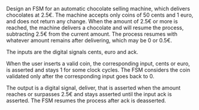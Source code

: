 Design an FSM for an automatic chocolate selling machine, which delivers chocolates at 2.5€. The machine accepts only coins of 50 cents and 1 euro, and does not return any change. When the amount of 2.5€ or more is reached, the machine delivers a chocolate and will resume the process, subtracting 2.5€ from the current amount. The process resumes with whatever amount remains after delivering, which may be 0 or 0.5€.

The inputs are the digital signals cents, euro and ack.

When the user inserts a valid coin, the corresponding input, cents or euro, is asserted and stays 1 for some clock cycles. The FSM considers the coin validated only after the corresponding input goes back to 0.

The output is a digital signal, deliver, that is asserted when the amount reaches or surpasses 2.5€ and stays asserted until the input ack is asserted. The FSM resumes the process after ack is deasserted.
